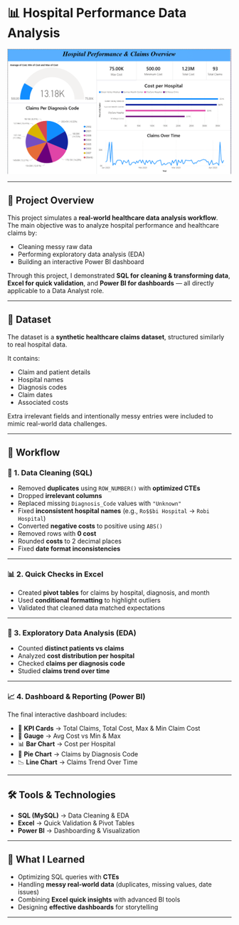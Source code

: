 # 📊 Hospital Performance Data Analysis  

![Dashboard Screenshot](dashboard.png)  

---

## 🔹 Project Overview  
This project simulates a **real-world healthcare data analysis workflow**.  
The main objective was to analyze hospital performance and healthcare claims by:  
- Cleaning messy raw data  
- Performing exploratory data analysis (EDA)  
- Building an interactive Power BI dashboard  

Through this project, I demonstrated **SQL for cleaning & transforming data**, **Excel for quick validation**, and **Power BI for dashboards** — all directly applicable to a Data Analyst role.  

---

## 🔹 Dataset  
The dataset is a **synthetic healthcare claims dataset**, structured similarly to real hospital data.  

It contains:  
- Claim and patient details  
- Hospital names  
- Diagnosis codes  
- Claim dates  
- Associated costs  

Extra irrelevant fields and intentionally messy entries were included to mimic real-world data challenges.  

---

## 🚀 Workflow  

### 🧹 1. Data Cleaning (SQL)  
- Removed **duplicates** using `ROW_NUMBER()` with **optimized CTEs**  
- Dropped **irrelevant columns**  
- Replaced missing `Diagnosis_Code` values with `"Unknown"`  
- Fixed **inconsistent hospital names** (e.g., `Ro$$bi Hospital` → `Robi Hospital`)  
- Converted **negative costs** to positive using `ABS()`  
- Removed rows with **0 cost**  
- Rounded **costs** to 2 decimal places  
- Fixed **date format inconsistencies**  

---

### 📊 2. Quick Checks in Excel  
- Created **pivot tables** for claims by hospital, diagnosis, and month  
- Used **conditional formatting** to highlight outliers  
- Validated that cleaned data matched expectations  

---

### 🔎 3. Exploratory Data Analysis (EDA)  
- Counted **distinct patients vs claims**  
- Analyzed **cost distribution per hospital**  
- Checked **claims per diagnosis code**  
- Studied **claims trend over time**  

---

### 📈 4. Dashboard & Reporting (Power BI)  
The final interactive dashboard includes:  
- 📌 **KPI Cards** → Total Claims, Total Cost, Max & Min Claim Cost  
- 🎯 **Gauge** → Avg Cost vs Min & Max  
- 📊 **Bar Chart** → Cost per Hospital  
- 🥧 **Pie Chart** → Claims by Diagnosis Code  
- 📉 **Line Chart** → Claims Trend Over Time  

---

## 🛠 Tools & Technologies  
- **SQL (MySQL)** → Data Cleaning & EDA  
- **Excel** → Quick Validation & Pivot Tables  
- **Power BI** → Dashboarding & Visualization  

---

## 📌 What I Learned  
- Optimizing SQL queries with **CTEs**  
- Handling **messy real-world data** (duplicates, missing values, date issues)  
- Combining **Excel quick insights** with advanced BI tools  
- Designing **effective dashboards** for storytelling  

---
